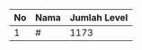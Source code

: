 | No | Nama            | Jumlah Level |
|----|-----------------|--------------|
| 1  | #    |    1173        |
